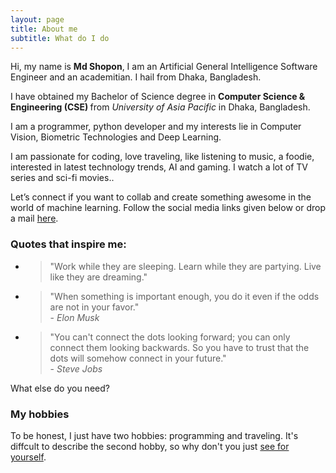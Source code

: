 ```yaml
---
layout: page
title: About me
subtitle: What do I do
---
```


<p class="about-text">
<span class="fa fa-briefcase about-icon"></span>
  Hi, my name is <strong>Md Shopon</strong>, I am an Artificial General Intelligence Software Engineer and an academitian. I hail from Dhaka, Bangladesh.
</p>

<p class="about-text">
<span class="fa fa-graduation-cap about-icon"></span>
I have obtained my Bachelor of Science degree in <strong>Computer Science & Engineering (CSE) </strong>from <i>University of Asia Pacific</i> in Dhaka, Bangladesh.
</p>

<p class="about-text">
<span class="fa fa-code about-icon"></span>
I am a programmer, python developer and my interests lie in Computer Vision, Biometric Technologies and Deep Learning.
</p>

<p class="about-text">
<span class="fa fa-heart about-icon"></span>
I am passionate for coding, love traveling, like listening to music, a foodie, interested in latest technology trends, AI and gaming. I watch a lot of TV series and sci-fi movies..
</p>

<p class="about-text">
<span class="fa fa-envelope about-icon"></span>
Let’s connect if you want to collab and create something awesome in the world of machine learning. Follow the social media links given below or drop a mail <a target="_blank" href="mailto:thegeek.004@gmail.com">here</a>.
</p>

### Quotes that inspire me:

- > "Work while they are sleeping. Learn while they are partying. Live like they are dreaming."
- > "When something is important enough, you do it even if the odds are not in your favor."  
  > \- _Elon Musk_
- > "You can't connect the dots looking forward; you can only connect them looking backwards. So you have to trust that the dots will somehow connect in your future."  
  > \- _Steve Jobs_

What else do you need?

### My hobbies

To be honest, I just have two hobbies: programming and traveling. It's diffcult to describe the second hobby, so why don't you just [see for yourself](https://www.facebook.com/shopon666).
